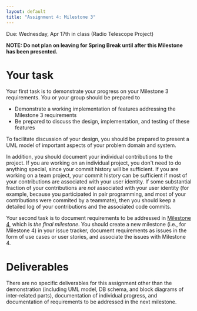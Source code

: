 ```yaml
---
layout: default
title: "Assignment 4: Milestone 3"
---
```


<!--
Due: Monday, Apr 15th in class (Projects other than Radio Telescope)
-->

Due: Wednesday, Apr 17th in class (Radio Telescope Project)

**NOTE: Do not plan on leaving for Spring Break until after this Milestone has been presented.**

# Your task

Your first task is to demonstrate your progress on your Milestone 3 requirements.  You or your group should be prepared to

* Demonstrate a working implementation of features addressing the Milestone 3 requirements
* Be prepared to discuss the design, implementation, and testing of these features

To facilitate discussion of your design, you should be prepared to present a UML model of important aspects of your problem domain and system.

In addition, you should document your individual contributions to the project.  If you are working on an individual project, you don't need to do anything special, since your commit history will be sufficient.  If you are working on a team project, your commit history can be sufficient if most of your contributions are associated with your user identity.  If some substantial fraction of your contributions are *not* associated with your user identity (for example, because you participated in pair programming, and most of your contributions were commited by a teammate), then you should keep a detailed log of your contributions and the associated code commits.

Your second task is to document requirements to be addressed in [Milestone 4](assign05.html), which is *the final milestone*.  You should create a new milestone (i.e., for Milestone 4) in your issue tracker, document requirements as issues in the form of use cases or user stories, and associate the issues with Milestone 4.

# Deliverables

There are no specific deliverables for this assignment other than the demonstration (including UML model, DB schema, and block diagrams of inter-related parts), documentation of individual progress, and documentation of requirements to be addressed in the next milestone.

<!-- vim:set wrap: -->
<!-- vim:set linebreak: -->
<!-- vim:set nolist: -->
